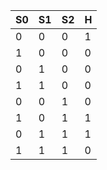 | S0 | S1 | S2 | H  |
| --- | --- | --- | --- |
|  0 |  0 |  0 |  1 |
|  1 |  0 |  0 |  0 |
|  0 |  1 |  0 |  0 |
|  1 |  1 |  0 |  0 |
|  0 |  0 |  1 |  0 |
|  1 |  0 |  1 |  1 |
|  0 |  1 |  1 |  1 |
|  1 |  1 |  1 |  0 |
